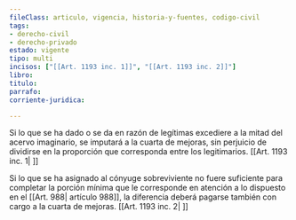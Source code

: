 ```yaml
---
fileClass: articulo, vigencia, historia-y-fuentes, codigo-civil
tags:
- derecho-civil
- derecho-privado
estado: vigente
tipo: multi
incisos: ["[[Art. 1193 inc. 1]]", "[[Art. 1193 inc. 2]]"]
libro:
titulo:
parrafo:
corriente-juridica:

---
```

Si lo que se ha dado o se da en razón de legítimas excediere a la mitad del acervo imaginario, se imputará a la cuarta de mejoras, sin perjuicio de dividirse en la proporción que corresponda entre los legitimarios. [[Art. 1193 inc. 1| ]]

Si lo que se ha asignado al cónyuge sobreviviente no fuere suficiente para completar la porción mínima que le corresponde en atención a lo dispuesto en el [[Art. 988| artículo 988]], la diferencia deberá pagarse también con cargo a la cuarta de mejoras. [[Art. 1193 inc. 2| ]]